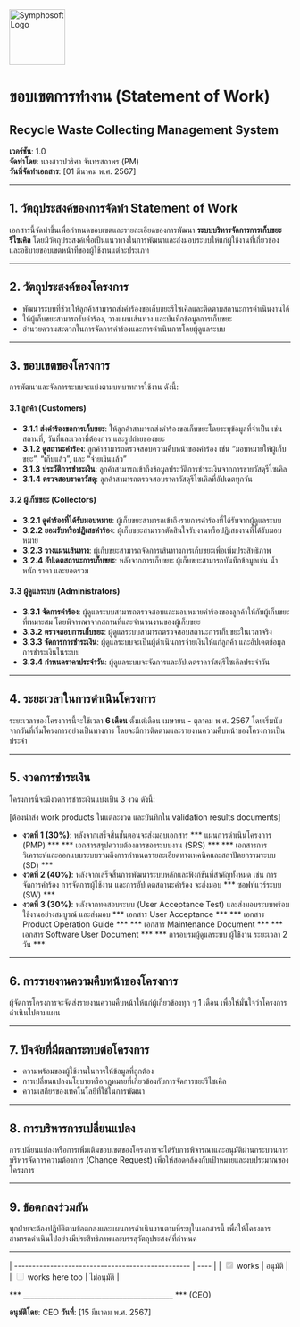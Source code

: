 <img src="https://www.symphosoft.com/logo/symphosoftLogo.png" alt="Symphosoft Logo" style="width:100px;"/>

# ขอบเขตการทำงาน (Statement of Work)

## Recycle Waste Collecting Management System

**เวอร์ชัน**: 1.0  
**จัดทำโดย**: นางสาวปวริศา จันทรสถาพร (PM)  
**วันที่จัดทำเอกสาร**: [01 มีนาคม พ.ศ. 2567]

---

## 1. วัตถุประสงค์ของการจัดทำ Statement of Work

เอกสารนี้จัดทำขึ้นเพื่อกำหนดขอบเขตและรายละเอียดของการพัฒนา **ระบบบริหารจัดการการเก็บขยะรีไซเคิล** โดยมีวัตถุประสงค์เพื่อเป็นแนวทางในการพัฒนาและส่งมอบระบบให้แก่ผู้ใช้งานที่เกี่ยวข้อง และอธิบายขอบเขตหน้าที่ของผู้ใช้งานแต่ละประเภท

---

## 2. วัตถุประสงค์ของโครงการ

- พัฒนาระบบที่ช่วยให้ลูกค้าสามารถส่งคำร้องขอเก็บขยะรีไซเคิลและติดตามสถานะการดำเนินงานได้
- ให้ผู้เก็บขยะสามารถรับคำร้อง, วางแผนเส้นทาง และบันทึกข้อมูลการเก็บขยะ
- อำนวยความสะดวกในการจัดการคำร้องและการดำเนินการโดยผู้ดูแลระบบ

---

## 3. ขอบเขตของโครงการ

การพัฒนาและจัดการระบบจะแบ่งตามบทบาทการใช้งาน ดังนี้:

#### 3.1 ลูกค้า (Customers)
- **3.1.1 ส่งคำร้องขอการเก็บขยะ**: ให้ลูกค้าสามารถส่งคำร้องขอเก็บขยะโดยระบุข้อมูลที่จำเป็น เช่น สถานที่, วันที่และเวลาที่ต้องการ และรูปถ่ายของขยะ
- **3.1.2 ดูสถานะคำร้อง**: ลูกค้าสามารถตรวจสอบความคืบหน้าของคำร้อง เช่น “มอบหมายให้ผู้เก็บขยะ”, “เก็บแล้ว”, และ “จ่ายเงินแล้ว”
- **3.1.3 ประวัติการชำระเงิน**: ลูกค้าสามารถเข้าถึงข้อมูลประวัติการชำระเงินจากการขายวัสดุรีไซเคิล
- **3.1.4 ตรวจสอบราคาวัสดุ**: ลูกค้าสามารถตรวจสอบราคาวัสดุรีไซเคิลที่อัปเดตทุกวัน

#### 3.2 ผู้เก็บขยะ (Collectors)
- **3.2.1 ดูคำร้องที่ได้รับมอบหมาย**: ผู้เก็บขยะสามารถเข้าถึงรายการคำร้องที่ได้รับจากผู้ดูแลระบบ
- **3.2.2 ยอมรับหรือปฏิเสธคำร้อง**: ผู้เก็บขยะสามารถตัดสินใจรับงานหรือปฏิเสธงานที่ได้รับมอบหมาย
- **3.2.3 วางแผนเส้นทาง**: ผู้เก็บขยะสามารถจัดการเส้นทางการเก็บขยะเพื่อเพิ่มประสิทธิภาพ
- **3.2.4 อัปเดตสถานะการเก็บขยะ**: หลังจากการเก็บขยะ ผู้เก็บขยะสามารถบันทึกข้อมูลเช่น น้ำหนัก ราคา และยอดรวม

#### 3.3 ผู้ดูแลระบบ (Administrators)
- **3.3.1 จัดการคำร้อง**: ผู้ดูแลระบบสามารถตรวจสอบและมอบหมายคำร้องของลูกค้าให้กับผู้เก็บขยะที่เหมาะสม โดยพิจารณาจากสถานที่และจำนวนงานของผู้เก็บขยะ
- **3.3.2 ตรวจสอบการเก็บขยะ**: ผู้ดูแลระบบสามารถตรวจสอบสถานะการเก็บขยะในเวลาจริง
- **3.3.3 จัดการการชำระเงิน**: ผู้ดูแลระบบจะเป็นผู้ดำเนินการจ่ายเงินให้แก่ลูกค้า และอัปเดตข้อมูลการชำระเงินในระบบ
- **3.3.4 กำหนดราคาประจำวัน**: ผู้ดูแลระบบจะจัดการและอัปเดตราคาวัสดุรีไซเคิลประจำวัน

---

## 4. ระยะเวลาในการดำเนินโครงการ

ระยะเวลาของโครงการนี้จะใช้เวลา **6 เดือน** ตั้งแต่เดือน เมษายน - ตุลาคม พ.ศ. 2567 โดยเริ่มนับจากวันที่เริ่มโครงการอย่างเป็นทางการ โดยจะมีการติดตามและรายงานความคืบหน้าของโครงการเป็นประจำ

---

## 5. งวดการชำระเงิน

โครงการนี้จะมีงวดการชำระเงินแบ่งเป็น 3 งวด ดังนี้:

[ต้องนำส่ง  work products ในแต่ละงวด และบันทึกใน validation results documents]
- **งวดที่ 1 (30%)**: หลังจากเสร็จสิ้นขั้นตอนจะส่งมอบเอกสาร 
                        *** แผนการดำเนินโครงการ (PMP) ***
                        *** เอกสารสรุปความต้องการของระบบงาน (SRS) ***
                        *** เอกสารการวิเคราะห์และออกแบบระบบรวมถึงการกำหนดรายละเอียดทางเทคนิคและสถาปัตยกรรมระบบ (SD) ***
- **งวดที่ 2 (40%)**: หลังจากเสร็จสิ้นการพัฒนาระบบหลักและฟังก์ชันที่สำคัญทั้งหมด เช่น การจัดการคำร้อง การจัดการผู้ใช้งาน และการอัปเดตสถานะคำร้อง จะส่งมอบ
                        *** ซอฟท์แวร์ระบบ (SW) ***
- **งวดที่ 3 (30%)**: หลังจากทดสอบระบบ (User Acceptance Test) และส่งมอบระบบพร้อมใช้งานอย่างสมบูรณ์  และส่งมอบ
                        *** เอกสาร User Acceptance ***
                        *** เอกสาร Product Operation Guide ***
                        *** เอกสาร Maintenance Document ***
                        *** เอกสาร Software User Document ***
                        *** การอบรมผู้ดูแลระบบ ผู้ใช้้งาน ระยะเวลา 2 วัน  ***

---

## 6. การรายงานความคืบหน้าของโครงการ

ผู้จัดการโครงการจะจัดส่งรายงานความคืบหน้าให้แก่ผู้เกี่ยวข้องทุก ๆ 1 เดือน เพื่อให้มั่นใจว่าโครงการดำเนินไปตามแผน

---

## 7. ปัจจัยที่มีผลกระทบต่อโครงการ

- ความพร้อมของผู้ใช้งานในการให้ข้อมูลที่ถูกต้อง
- การเปลี่ยนแปลงนโยบายหรือกฎหมายที่เกี่ยวข้องกับการจัดการขยะรีไซเคิล
- ความเสถียรของเทคโนโลยีที่ใช้ในการพัฒนา

---

## 8. การบริหารการเปลี่ยนแปลง

การเปลี่ยนแปลงหรือการเพิ่มเติมขอบเขตของโครงการจะได้รับการพิจารณาและอนุมัติผ่านกระบวนการบริหารจัดการความต้องการ (Change Request) เพื่อให้สอดคล้องกับเป้าหมายและงบประมาณของโครงการ

---

## 9. ข้อตกลงร่วมกัน

ทุกฝ่ายจะต้องปฏิบัติตามข้อตกลงและแผนการดำเนินงานตามที่ระบุในเอกสารนี้ เพื่อให้โครงการสามารถดำเนินไปอย่างมีประสิทธิภาพและบรรลุวัตถุประสงค์ที่กำหนด

---

| ------------------------------------------------- | ---- |
| <input type="checkbox" disabled checked /> works  |   อนุมัติ   |
| <input type="checkbox" disabled /> works here too |   ไม่อนุมัติ   |

*** __________________________________________ ***
    (CEO)

**อนุมัติโดย**: CEO
**วันที่**: [15 มีนาคม พ.ศ. 2567]



